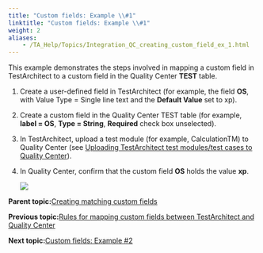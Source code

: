 ```yaml
--- 
title: "Custom fields: Example \\#1"
linktitle: "Custom fields: Example \\#1"
weight: 2
aliases: 
    - /TA_Help/Topics/Integration_QC_creating_custom_field_ex_1.html
---
```


This example demonstrates the steps involved in mapping a custom field in TestArchitect to a custom field in the Quality Center **TEST** table.

1.  Create a user-defined field in TestArchitect \(for example, the field **OS**, with Value Type = Single line text and the **Default Value** set to xp\).

2.  Create a custom field in the Quality Center TEST table \(for example, **label = OS**, **Type = String**, **Required** check box unselected\).

3.  In TestArchitect, upload a test module \(for example, CalculationTM\) to Quality Center \(see [Uploading TestArchitect test modules/test cases to Quality Center](Integration_QC_test_development_step_2.html)\).

4.  In Quality Center, confirm that the custom field **OS** holds the value **xp**.

    ![](/images//Images/QC_custom_field_ex_1.png)


**Parent topic:**[Creating matching custom fields](/TA_Help/Topics/Integration_QC_creating_mapping_custom_field.html)

**Previous topic:**[Rules for mapping custom fields between TestArchitect and Quality Center](/TA_Help/Topics/Integration_QC_creating_custom_field_rules.html)

**Next topic:**[Custom fields: Example \#2](/TA_Help/Topics/Integration_QC_creating_custom_field_ex_2.html)

